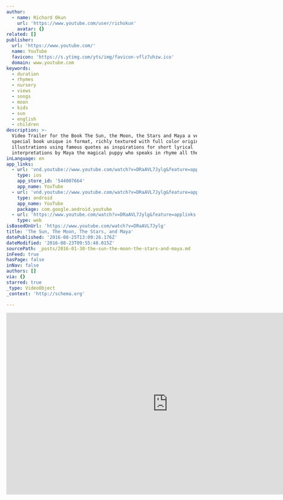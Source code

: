 ```yaml
---
author:
  - name: Richard Okun
    url: 'https://www.youtube.com/user/richokun'
    avatar: {}
related: []
publisher:
  url: 'https://www.youtube.com/'
  name: YouTube
  favicon: 'https://s.ytimg.com/yts/img/favicon-vflz7uhzw.ico'
  domain: www.youtube.com
keywords:
  - duration
  - rhymes
  - nursery
  - views
  - songs
  - moon
  - kids
  - sun
  - english
  - children
description: >-
  Video Trailer for the Book The Sun, the Moon, the Stars and Maya a very
  special book unique in format, richly textured with full color original
  illustrations using famous quotes as inspirations for short lyrical
  interpretations by Maya the magical puppy who speaks in rhyme all the time.
inLanguage: en
app_links:
  - url: 'vnd.youtube://www.youtube.com/watch?v=DRaAVL7Jylg&feature=applinks'
    type: ios
    app_store_id: '544007664'
    app_name: YouTube
  - url: 'vnd.youtube://www.youtube.com/watch?v=DRaAVL7Jylg&feature=applinks'
    type: android
    app_name: YouTube
    package: com.google.android.youtube
  - url: 'https://www.youtube.com/watch?v=DRaAVL7Jylg&feature=applinks'
    type: web
isBasedOnUrl: 'https://www.youtube.com/watch?v=DRaAVL7Jylg'
title: 'The Sun, The Moon, The Stars, and Maya'
datePublished: '2016-08-25T13:09:26.176Z'
dateModified: '2016-08-23T09:55:48.015Z'
sourcePath: _posts/2016-01-30-the-sun-the-moon-the-stars-and-maya.md
inFeed: true
hasPage: false
inNav: false
authors: []
via: {}
starred: true
_type: VideoObject
_context: 'http://schema.org'

---
```

<iframe src="https://cdn.embedly.com/widgets/media.html?src=https%3A%2F%2Fwww.youtube.com%2Fembed%2FDRaAVL7Jylg%3Ffeature%3Doembed&amp;url=https%3A%2F%2Fwww.youtube.com%2Fwatch%3Fv%3DDRaAVL7Jylg&amp;image=https%3A%2F%2Fi.ytimg.com%2Fvi%2FDRaAVL7Jylg%2Fhqdefault.jpg&amp;key=b7d04c9b404c499eba89ee7072e1c4f7&amp;type=text%2Fhtml&amp;schema=youtube" width="854" height="480" scrolling="no" frameborder="0" allowfullscreen="allowfullscreen" style=""></iframe>